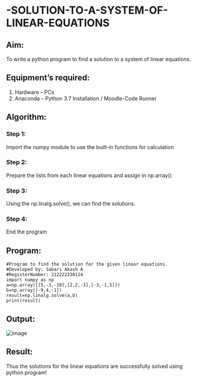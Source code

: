 # -SOLUTION-TO-A-SYSTEM-OF-LINEAR-EQUATIONS
## Aim:
To write a python program to find a solution to a system of linear equations.
## Equipment’s required:
1. 	Hardware – PCs
2. 	Anaconda – Python 3.7 Installation / Moodle-Code Runner
## Algorithm:
### Step 1: 
Import the numpy module to use the built-in functions for calculation
### Step 2: 
Prepare the lists from each linear equations and assign in np.array()
### Step 3: 
Using the np.linalg.solve(), we can find the solutions.
### Step 4: 
End the program
## Program:
```
#Program to find the solution for the given linear equations.
#Developed by: Sabari Akash A
#RegisterNumber: 212222230124
import numpy as np
a=np.array([[5,-3,-10],[2,2,-3],[-3,-1,5]])
b=np.array([-9,4,-1])
result=np.linalg.solve(a,b)
print(result)
```
## Output:
![image](https://user-images.githubusercontent.com/119390227/226084134-d381cf3f-77c5-4b9b-ae57-bd4c1ff92106.png)

## Result: 
Thus the solutions for the linear equations are successfully solved using python program!


